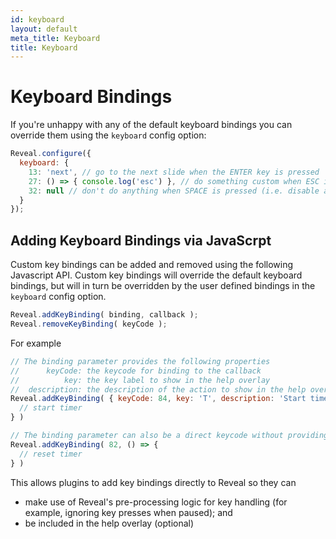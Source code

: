 ```yaml
---
id: keyboard
layout: default
meta_title: Keyboard
title: Keyboard
---
```


# Keyboard Bindings

If you're unhappy with any of the default keyboard bindings you can override them using the `keyboard` config option:

```javascript
Reveal.configure({
  keyboard: {
    13: 'next', // go to the next slide when the ENTER key is pressed
    27: () => { console.log('esc') }, // do something custom when ESC is pressed
    32: null // don't do anything when SPACE is pressed (i.e. disable a reveal.js default binding)
  }
});
```

## Adding Keyboard Bindings via JavaScrpt

Custom key bindings can be added and removed using the following Javascript API. Custom key bindings will override the default keyboard bindings, but will in turn be overridden by the user defined bindings in the ``keyboard`` config option.

```javascript
Reveal.addKeyBinding( binding, callback );
Reveal.removeKeyBinding( keyCode );
```

For example

```javascript
// The binding parameter provides the following properties
//      keyCode: the keycode for binding to the callback
//          key: the key label to show in the help overlay
//  description: the description of the action to show in the help overlay
Reveal.addKeyBinding( { keyCode: 84, key: 'T', description: 'Start timer' }, () => {
  // start timer
} )

// The binding parameter can also be a direct keycode without providing the help description
Reveal.addKeyBinding( 82, () => {
  // reset timer
} )
```

This allows plugins to add key bindings directly to Reveal so they can

* make use of Reveal's pre-processing logic for key handling (for example, ignoring key presses when paused); and
* be included in the help overlay (optional)